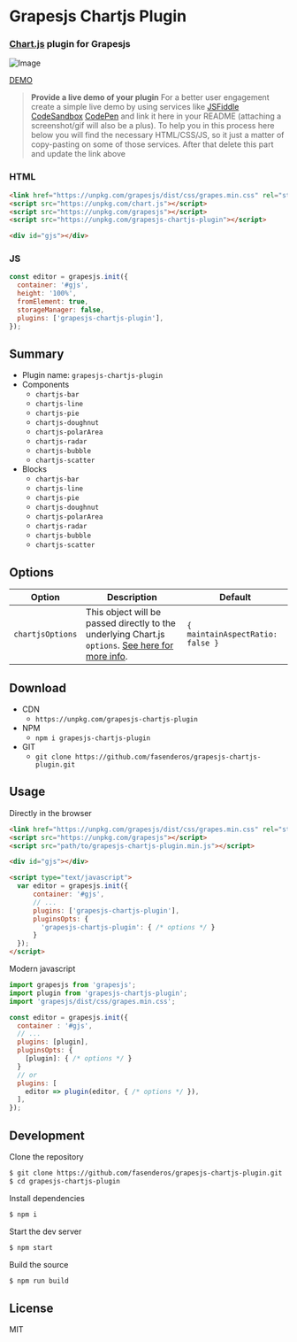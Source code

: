 # Grapesjs Chartjs Plugin

### [Chart.js](https://www.chartjs.org/) plugin for Grapesjs

![Image](https://github.com/user-attachments/assets/4fc965dd-0f8d-4fb8-9e1d-a41a308e9471)

[DEMO](##)
> **Provide a live demo of your plugin**
For a better user engagement create a simple live demo by using services like [JSFiddle](https://jsfiddle.net) [CodeSandbox](https://codesandbox.io) [CodePen](https://codepen.io) and link it here in your README (attaching a screenshot/gif will also be a plus).
To help you in this process here below you will find the necessary HTML/CSS/JS, so it just a matter of copy-pasting on some of those services. After that delete this part and update the link above

### HTML
```html
<link href="https://unpkg.com/grapesjs/dist/css/grapes.min.css" rel="stylesheet">
<script src="https://unpkg.com/chart.js"></script>
<script src="https://unpkg.com/grapesjs"></script>
<script src="https://unpkg.com/grapesjs-chartjs-plugin"></script>

<div id="gjs"></div>
```

### JS
```js
const editor = grapesjs.init({
  container: '#gjs',
  height: '100%',
  fromElement: true,
  storageManager: false,
  plugins: ['grapesjs-chartjs-plugin'],
});
```


## Summary

* Plugin name: `grapesjs-chartjs-plugin`
* Components
    * `chartjs-bar`
    * `chartjs-line`
    * `chartjs-pie`
    * `chartjs-doughnut`
    * `chartjs-polarArea`
    * `chartjs-radar`
    * `chartjs-bubble`
    * `chartjs-scatter`
* Blocks
    * `chartjs-bar`
    * `chartjs-line`
    * `chartjs-pie`
    * `chartjs-doughnut`
    * `chartjs-polarArea`
    * `chartjs-radar`
    * `chartjs-bubble`
    * `chartjs-scatter`

## Options

| Option | Description | Default |
|-|-|-
| `chartjsOptions` | This object will be passed directly to the underlying Chart.js `options`. [See here for more info](https://www.chartjs.org/docs/latest/configuration/). | `{ maintainAspectRatio: false }` |



## Download

* CDN
  * `https://unpkg.com/grapesjs-chartjs-plugin`
* NPM
  * `npm i grapesjs-chartjs-plugin`
* GIT
  * `git clone https://github.com/fasenderos/grapesjs-chartjs-plugin.git`



## Usage

Directly in the browser
```html
<link href="https://unpkg.com/grapesjs/dist/css/grapes.min.css" rel="stylesheet"/>
<script src="https://unpkg.com/grapesjs"></script>
<script src="path/to/grapesjs-chartjs-plugin.min.js"></script>

<div id="gjs"></div>

<script type="text/javascript">
  var editor = grapesjs.init({
      container: '#gjs',
      // ...
      plugins: ['grapesjs-chartjs-plugin'],
      pluginsOpts: {
        'grapesjs-chartjs-plugin': { /* options */ }
      }
  });
</script>
```

Modern javascript
```js
import grapesjs from 'grapesjs';
import plugin from 'grapesjs-chartjs-plugin';
import 'grapesjs/dist/css/grapes.min.css';

const editor = grapesjs.init({
  container : '#gjs',
  // ...
  plugins: [plugin],
  pluginsOpts: {
    [plugin]: { /* options */ }
  }
  // or
  plugins: [
    editor => plugin(editor, { /* options */ }),
  ],
});
```



## Development

Clone the repository

```sh
$ git clone https://github.com/fasenderos/grapesjs-chartjs-plugin.git
$ cd grapesjs-chartjs-plugin
```

Install dependencies

```sh
$ npm i
```

Start the dev server

```sh
$ npm start
```

Build the source

```sh
$ npm run build
```



## License

MIT
